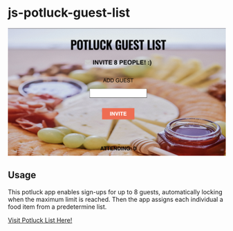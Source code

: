 # js-potluck-guest-list

 ![Pot Luck Guest List](img/cheese-board.png)


## Usage
This potluck app enables sign-ups for up to 8 guests, automatically locking when the maximum limit is reached. Then the app assigns each individual a food item from a predetermine list.

<a href="https://lee77carter.github.io/js-potluck-guest-list/">Visit Potluck List Here!</a>     